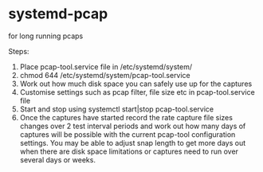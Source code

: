 # systemd-pcap
for long running pcaps

Steps:
1. Place pcap-tool.service file in /etc/systemd/system/
2. chmod 644 /etc/systemd/system/pcap-tool.service
3. Work out how much disk space you can safely use up for the captures
4. Customise settings such as pcap filter, file size etc in pcap-tool.service file
5. Start and stop using systemctl start|stop pcap-tool.service
6. Once the captures have started record the rate capture file sizes changes over 2 test interval periods and work out how many days of captures will be possible with the current pcap-tool configuration settings. You may be able to adjust snap length to get more days out when there are disk space limitations or captures need to run over several days or weeks.
